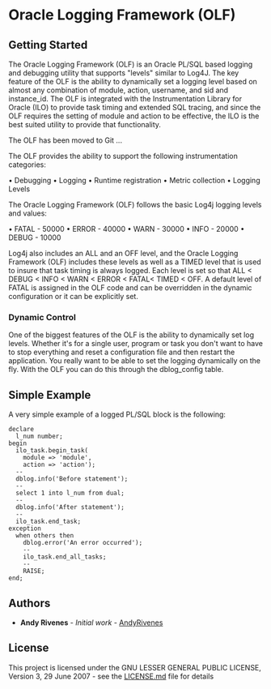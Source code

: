 # Oracle Logging Framework (OLF)

## Getting Started

The Oracle Logging Framework (OLF) is an Oracle PL/SQL based logging and debugging 
utility that supports "levels" similar to Log4J. The key feature of the OLF is the 
ability to dynamically set a logging level based on almost any combination of module, 
action, username, and sid and instance_id. The OLF is integrated with the Instrumentation 
Library for Oracle (ILO) to provide task timing and extended SQL tracing, and since the 
OLF requires the setting of module and action to be effective, the ILO is the best suited 
utility to provide that functionality.

The OLF has been moved to Git ...

The OLF provides the ability to support the following instrumentation categories:

  • Debugging
  • Logging
  • Runtime registration
  • Metric collection
  • Logging Levels

The Oracle Logging Framework (OLF) follows the basic Log4j logging levels and values:

  • FATAL - 50000
  • ERROR - 40000
  • WARN - 30000
  • INFO - 20000
  • DEBUG - 10000

Log4j also includes an ALL and an OFF level, and the Oracle Logging Framework (OLF) 
includes these levels as well as a TIMED level that is used to insure that task timing 
is always logged. Each level is set so that 
ALL < DEBUG < INFO < WARN < ERROR < FATAL< TIMED < OFF. A default level of FATAL is 
assigned in the OLF code and can be overridden in the dynamic configuration or it can 
be explicitly set.

### Dynamic Control

One of the biggest features of the OLF is the ability to dynamically set log levels. 
Whether it's for a single user, program or task you don't want to have to stop 
everything and reset a configuration file and then restart the application. You really 
want to be able to set the logging dynamically on the fly. With the OLF you can do this 
through the dblog_config table.

## Simple Example

A very simple example of a logged PL/SQL block is the following:

```
declare
  l_num number;
begin
  ilo_task.begin_task(
    module => 'module',
    action => 'action');
  --
  dblog.info('Before statement');
  --
  select 1 into l_num from dual;
  --
  dblog.info('After statement');
  --
  ilo_task.end_task;
exception
  when others then
    dblog.error('An error occurred');
    --
    ilo_task.end_all_tasks;
    --
    RAISE;
end;
```

## Authors

* **Andy Rivenes** - *Initial work* - [AndyRivenes](https://github.com/AndyRivenes/OLF)


## License

This project is licensed under the GNU LESSER GENERAL PUBLIC LICENSE, Version 3,
29 June 2007 - see the [LICENSE.md](LICENSE.md) file for details


